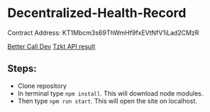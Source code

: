 # Decentralized-Health-Record

Contract Address: KT1Mbcm3s69ThWmHf9fxEVtNfV1iLad2CMzR

[Better Call Dev](https://better-call.dev/jakartanet/KT1Mbcm3s69ThWmHf9fxEVtNfV1iLad2CMzR/storage)
[Tzkt API result](https://api.jakartanet.tzkt.io/v1/contracts/KT1Mbcm3s69ThWmHf9fxEVtNfV1iLad2CMzR/storage)

## Steps:
- Clone repository
- In terminal type ```npm install```. This will download node modules.
- Then type ```npm run start```. This will open the site on localhost.
